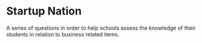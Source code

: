 # Startup Nation
A series of questions in order to help schools assess the knowledge of their students in relation to business related items.
